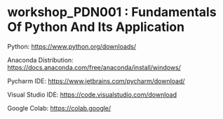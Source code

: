 # workshop_PDN001 : Fundamentals Of Python And Its Application

Python: https://www.python.org/downloads/

Anaconda Distribution: https://docs.anaconda.com/free/anaconda/install/windows/

Pycharm IDE: https://www.jetbrains.com/pycharm/download/

Visual Studio IDE: https://code.visualstudio.com/download

Google Colab: https://colab.google/
